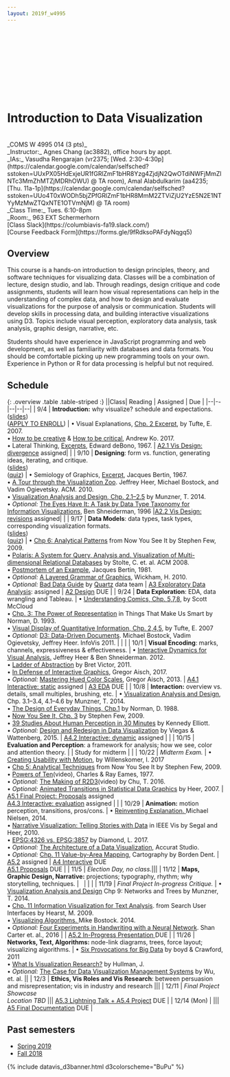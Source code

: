 ```yaml
---
layout: 2019f_w4995
---
```


<svg id="d3banner"></svg>

# Introduction to Data Visualization

<br>
_COMS W 4995 014 (3 pts)_ <br>
_Instructor:_ Agnes Chang (ac3882), office hours by appt. <br>
_IAs:_ Vasudha Rengarajan (vr2375; [Wed. 2:30-4:30p](https://calendar.google.com/calendar/selfsched?sstoken=UUxPX05HdExjeUR1fGRlZmF1bHR8Yzg4ZjdjN2QwOTdiNWFjMmZlNTc3MmZhMTZjMDRhOWU) @ TA room),
Amal Alabdulkarim (aa4235; [Thu. 11a-1p](https://calendar.google.com/calendar/selfsched?sstoken=UUo4T0xWODh5bjZPfGRlZmF1bHR8MmM2ZTViZjU2YzE5N2E1NTYyMzMwZTQxNTE1OTVmNjM) @ TA room)<br>
_Class Time:_ Tues. 6:10-8pm <br>
_Room:_ 963 EXT Schermerhorn <br>
[Class Slack](https://columbiavis-fa19.slack.com/) <br>
[Course Feedback Form](https://forms.gle/9fRdksoPAFdyNqgq5)

## Overview

This course is a hands-on introduction to design principles, theory, and software techniques for visualizing data. Classes will be a combination of lecture, design studio, and lab. Through readings, design critique and code assignments, students will learn how visual representations can help in the understanding of complex data, and how to design and evaluate visualizations for the purpose of analysis or communication. Students will develop skills in processing data, and building interactive visualizations using D3. Topics include visual perception, exploratory data analysis, task analysis, graphic design, narrative, etc.

Students should have experience in JavaScript programming and web development, as well as familiarity with databases and data formats. You should be comfortable picking up new programming tools on your own. Experience in Python or R for data processing is helpful but not required.

## Schedule

{: .overview .table .table-striped :}
||Class| Reading | Assigned | Due |
|--|--|--|--|--|
| 9/4 | **Introduction:** why visualize? schedule and expectations. <br>([slides](https://docs.google.com/presentation/d/1UJZyO0ivkadc9Umbq3Zmnaxss3lB2YXKHDc6gOIJDP4/edit?usp=sharing))<br>([APPLY TO ENROLL](a0.html)) | • Visual Explanations, [Chp. 2 Excerpt](../files/readings/Tufte_VisualExplanations-Shuttle-Excerpt.pdf), by Tufte, E. 2007.<br>• [How to be creative](http://faculty.washington.edu/ajko/books/design-methods/how-to-be-creative.html) & [How to be critical](http://faculty.washington.edu/ajko/books/design-methods/how-to-be-critical.html), Andrew Ko. 2017.<br>• Lateral Thinking, [Excerpts](../files/readings/debono_excerpts.pdf), Edward deBono, 1967. | [A2.1 Vis Design: divergence](a2.html) assigned| |
| 9/10 | **Designing**: form vs. function, generating ideas, iterating, and critique.<br>([slides](https://docs.google.com/presentation/d/14-nJrNrEYaUU7t0UhOU0qfV5B6nLHt_JJuLigD3GqIo/edit?usp=sharing))<br>([quiz](https://forms.gle/1r1XwrRg971oUhZdA)) | • Semiology of Graphics, [Excerpt](../files/readings/bertin_semiologyofgraphics_excerpts.pdf), Jacques Bertin, 1967.<br>• [A Tour through the Visualization Zoo](http://queue.acm.org/detail.cfm?id=1805128). Jeffrey Heer, Michael Bostock, and Vadim Ogievetsky. ACM. 2010.<br>• [Visualization Analysis and Design, Chp. 2.1–2.5](https://clio.columbia.edu/catalog/13676720) by Munzner, T. 2014.<br>• *Optional:* [The Eyes Have It: A Task by Data Type Taxonomy for Information Visualizations](http://drum.lib.umd.edu/bitstream/handle/1903/466/CS-TR-3665.pdf?sequence=2), Ben Shneiderman, 1996 |[A2.2 Vis Design: revisions](a2.html) assigned| |
| 9/17 | **Data Models**: data types, task types, corresponding visualization formats.<br>([slides](https://docs.google.com/presentation/d/11HicRJOEw2EUHC6ZRsVC5ETWh74AyaM1gnhOGks8BU0/edit?usp=sharing))<br>([quiz](https://forms.gle/sMZ1nyv6tnXFhcXY8)) | • [Chp 6: Analytical Patterns](https://courseworks2.columbia.edu/courses/89997/files?preview=5842202) from Now You See It by Stephen Few, 2009.<br>• [Polaris: A System for Query, Analysis and. Visualization of Multi-dimensional Relational Databases](https://research.tableau.com/sites/default/files/Tableau-CACM-Nov-2008-Polaris-Article-by-Stolte-Tang-Hanrahan.pdf) by Stolte, C. et. al. ACM 2008.<br>• [Postmortem of an Example](https://courseworks2.columbia.edu/courses/89997/files?preview=5842199), Jacques Bertin, 1981.<br>• *Optional:* [A Layered Grammar of Graphics](http://vita.had.co.nz/papers/layered-grammar.html), Wickham, H. 2010.<br>• *Optional:* [Bad Data Guide](https://github.com/Quartz/bad-data-guide) by [Quartz](http://agneschang.net/gsapp-dataviz-archhum/qz.com) data team | [A3 Exploratory Data Analysis](a3.html): assigned | [A2 Design](a2.html) DUE |
| 9/24 | **Data Exploration**: EDA, data wrangling and Tableau.<!---- <br>([slides](https://docs.google.com/presentation/d/19k6JjCOfOfCos4y9xXne2F_LNqi20fhpqte5OXUZ8DI/edit?usp=sharing))<br>([quiz](https://goo.gl/forms/437q0NuzU6y8umvJ3)) ----> | • [Understanding Comics, Chp. 5,7,8](https://courseworks2.columbia.edu/courses/79575/files/4109987), by Scott McCloud<br>• [Chp. 3: The Power of Representation](https://courseworks2.columbia.edu/courses/79575/files?preview=4251404) in Things That Make Us Smart by Norman, D. 1993.<br>• [Visual Display of Quantitative Information, Chp. 2,4,5](https://courseworks2.columbia.edu/courses/79575/files/4109983), by Tufte, E. 2007<br>• _Optional:_ [D3: Data-Driven Documents](http://vis.stanford.edu/files/2011-D3-InfoVis.pdf). Michael Bostock, Vadim Ogievetsky, Jeffrey Heer. InfoVis 2011. | | |
| 10/1 | **Visual Encoding**: marks, channels, expressiveness & effectiveness.<!---- <br>([slides](https://docs.google.com/presentation/d/17LQimYIyTnEQ_GBfKEoh_zcj3nz4sZ3vMoq3zJ81t5Q/edit?usp=sharing))<br>([quiz](https://goo.gl/forms/p2Vwt3AGVGSELxMD3)) ----> | • [Interactive Dynamics for Visual Analysis.](http://portal.acm.org/ft_gateway.cfm?id=2146416&type=pdf) Jeffrey Heer & Ben Shneiderman. 2012.<br>• [Ladder of Abstraction](http://worrydream.com/LadderOfAbstraction/) by Bret Victor, 2011.<br>• [In Defense of Interactive Graphics](https://www.vis4.net/blog/2017/03/in-defense-of-interactive-graphics/), Gregor Aisch, 2017.<br>• _Optional:_ [Mastering Hued Color Scales](https://www.vis4.net/blog/2013/09/mastering-multi-hued-color-scales/), Gregor Aisch, 2013. | [A4.1 Interactive: static](a4.html) assigned | [A3 EDA](a3.html) DUE |
| 10/8 | **Interaction:** overview vs. details, small multiples, brushing, etc.<!---- <br>([slides](https://docs.google.com/presentation/d/1ESYMV18PFDLy5zX8RrR9mNdKI2YRmiN45TkKm_qlF04/edit?usp=sharing))<br>([quiz](https://goo.gl/forms/qgC9waBmJ290j4xC2)) ----> | • [Visualization Analysis and Design](https://clio.columbia.edu/catalog/13676720), Chp. 3.1–3.4, 4.1–4.6 by Munzner, T. 2014.<br>• [The Design of Everyday Things, Chp.1](https://courseworks2.columbia.edu/courses/79575/files?preview=3405668) by Norman, D. 1988.<br>• [Now You See It, Chp. 3](https://courseworks2.columbia.edu/courses/79575/files?preview=3347098) by Stephen Few, 2009.<br>• [39 Studies About Human Perception in 30 Minutes](https://medium.com/@kennelliott/39-studies-about-human-perception-in-30-minutes-4728f9e31a73) by Kennedy Elliott.<br>• _Optional:_ [Design and Redesign in Data Visualization](https://medium.com/@hint_fm/design-and-redesign-4ab77206cf9#.mha5ohu1t) by Viegas & Wattenberg, 2015. | [A4.2 Interactive: dynamic](a4.html) assigned | |
| 10/15 | **Evaluation and Perception**: a framework for analysis; how we see, color and attention theory.<!---- <br>([slides](https://docs.google.com/presentation/d/1Y71XQPAPrM7-JpyspKrmVnJpyDrF9sQl_CO5Qnl59qc/edit?usp=sharing))<br>([quiz](https://goo.gl/forms/wtInJwu92LVyFPaA3)) ----> |  | Study for midterm |  |
| 10/22 | _Midterm Exam._<!---- <br>([final project inspiration](https://docs.google.com/presentation/d/1x0_cR6_7IGnDqW7whyGFrl4xwN1QW2F7ANu-A4m0kUs/edit?usp=sharing))----> | • [Creating Usability with Motion](https://medium.com/ux-in-motion/creating-usability-with-motion-the-ux-in-motion-manifesto-a87a4584ddc), by Willenskomer, I. 2017<br>• [Chp 5: Analytical Techniques](https://courseworks2.columbia.edu/courses/79575/files?preview=3347100) from Now You See It by Stephen Few, 2009.<br>• [Powers of Ten](https://youtu.be/0fKBhvDjuy0)(video), Charles & Ray Eames, 1977.<br>• _Optional:_ [The Making of R2D3](https://www.youtube.com/watch?v=tuPjPaEcUKI)(video) by Chu, T. 2016.<br>• _Optional:_ [Animated Transitions in Statistical Data Graphics](http://vis.berkeley.edu/papers/animated_transitions/2007-AnimatedTransitions-InfoVis.pdf) by Heer, 2007. | [A5.1 Final Project: Proposals](a5.html) assigned<br>[A4.3 Interactive: evaluation](a4.html) assigned | |
| 10/29 | **Animation:** motion perception, transitions, pros/cons.<!---- <br>([slides](https://docs.google.com/presentation/d/1jiJfYZYaHHcxCNHwxEyhom-GTxhMudfMHgiYQB3kBmk/edit?usp=sharing))<br>([quiz](https://forms.gle/z8NMefeTp8F8B84S7)) ----> | • [Reinventing Explanation. ](http://michaelnielsen.org/reinventing_explanation/) Michael Nielsen, 2014.<br>• [Narrative Visualization: Telling Stories with Data](https://courseworks2.columbia.edu/courses/79575/files?preview=3440921) in IEEE Vis by Segal and Heer, 2010.<br>• [EPSG:4326 vs. EPSG:3857](http://lyzidiamond.com/posts/4326-vs-3857) by Diamond, L. 2017.<br>• _Optional:_ [The Architecture of a Data Visualization](https://medium.com/accurat-studio/the-architecture-of-a-data-visualization-470b807799b4), Accurat Studio.<br>• _Optional:_ [ Chp. 11 Value-by-Area Mapping](https://magrawala.github.io/cs448b-fa17/assets/docs/Dent-Chap11.pdf), Cartography by Borden Dent. | [A5.2](a5.html) assigned | [A4 Interactive](a4.html) DUE<br>[A5.1 Proposals](a5.html) DUE |
| 11/5 | _Election Day, no class._|||
| 11/12 | **Maps, Graphic Design, Narrative:** projections; typography, rhythm; why storytelling, techniques.<!---- <br>([slides](https://docs.google.com/presentation/d/11iQxmw9qCoNeIrmOwI5FyFJ7-T-r140k8kOnITA0EZ4/edit?usp=sharing))<br>([quiz](https://forms.gle/bySYXoak6ZjNqAd16))<br>([survey](https://forms.gle/Pit6iEkj6RnhaE7C8)) ----> | &nbsp; |   |  |
| 11/19 | _Final Project In-progress Critique._<!---- <br>([slides](https://docs.google.com/presentation/d/1b-vPYvuRqhWvzd1XAMrDM2GLtPfqd6V-suQak4l3zgc/edit?usp=sharing))<br>Critics: [Jia Zhang](https://dataminding.blog/), [Christian Swinehart](https://www.newschool.edu/parsons/faculty/christian-swinehart/), [Hannah Fresque](https://www.propublica.org/people/hannah-fresques), and [Eugene Wu](http://www.eugenewu.net/) ----> | •  [Visualization Analysis and Design](https://clio.columbia.edu/catalog/13676720) Chp 9: Networks and Trees by Munzner, T. 2014.<br>• [Chp. 11 Information Visualization for Text Analysis](http://searchuserinterfaces.com/book/sui_ch11_text_analysis_visualization.html). from Search User Interfaces by Hearst, M. 2009.<br>• [Visualizing Algorithms. ](https://bost.ocks.org/mike/algorithms/) Mike Bostock. 2014.<br>• *Optional:* [Four Experiments in Handwriting with a Neural Network](https://distill.pub/2016/handwriting/). Shan Carter et. al., 2016 | | [A5.2 In-Progress Presentation ](a5.html) DUE |
| 11/26 | **Networks, Text, Algorithms:** node-link diagrams, trees, force layout; visualizing algorithms.<!---- <br>([slides](https://docs.google.com/presentation/d/11wNlG5JihAFbfor7o5-HjJQrCHKWu1QP4cEhzw5WhPk/edit?usp=sharing))<br>([quiz](https://forms.gle/1gmGu9JXc4S6irbA6)) ----> | • [Six Provocations for Big Data](https://courseworks2.columbia.edu/courses/79575/files?preview=3722127) by boyd & Crawford, 2011<br>• [What Is Visualization Research?](https://medium.com/multiple-views-visualization-research-explained/what-is-visualization-research-what-should-it-be-8840a9ba658) by Hullman, J.<br>• _Optional:_ [The Case for Data Visualization Management Systems](https://www.dropbox.com/s/yhwnsxfhau7pp1c/Ermac.pdf?dl=0) by Wu, et. al. ||
| 12/3 | **Ethics, Vis Roles and Vis Research**: between persuasion and misrepresentation; vis in industry and research<!---- <br>([slides](https://docs.google.com/presentation/d/1G4EVKXGvabePBy7cOvF1W_LzdqAm4YiVfJjwkOHP_cY/edit?usp=sharing))<br>([quiz](https://forms.gle/AQU2RM8B8C2LNkSa9)) ----> |||
| 12/11 | _Final Project Showcase<br>Location TBD_<!---- @ Brown Institute, Pulitzer Hall_<br>([slides](https://docs.google.com/presentation/d/1QnP-qvQ4zKrohMwSh68whAgnLzfCKGV3N9ddfunf2Ak/edit?usp=sharing)) ----> ||| [A5.3 Lightning Talk + A5.4 Project](a5.html) DUE |
| 12/14 (Mon) | ||| [A5 Final Documentation](a5.html) DUE |

## Past semesters

- [Spring 2019](https://columbiaviz.github.io/2019s_w4995)
- [Fall 2018](https://columbiaviz.github.io/2018f_w4995)

{% include datavis_d3banner.html d3colorscheme="BuPu" %}
